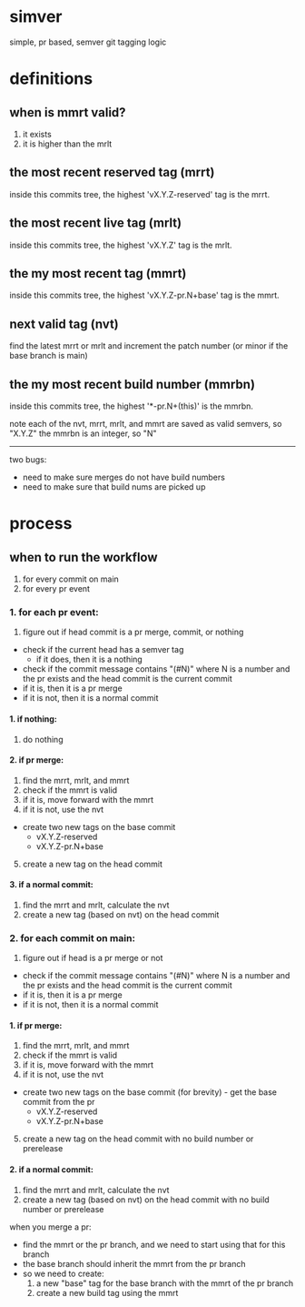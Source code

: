 # simver
simple, pr based, semver git tagging logic


# definitions

## when is mmrt valid?
1. it exists
2. it is higher than the mrlt


## the most recent reserved tag (mrrt)

inside this commits tree, the highest 'vX.Y.Z-reserved' tag is the mrrt.


## the most recent live tag (mrlt)

inside this commits tree, the highest 'vX.Y.Z' tag is the mrlt.

## the my most recent tag (mmrt)

inside this commits tree, the highest 'vX.Y.Z-pr.N+base' tag is the mmrt.

## next valid tag (nvt)

find the latest mrrt or mrlt and increment the patch number (or minor if the base branch is main)

## the my most recent build number (mmrbn)

inside this commits tree, the highest '*-pr.N+(this)' is the mmrbn.

note each of the nvt, mrrt, mrlt, and mmrt are saved as valid semvers, so "X.Y.Z"
the mmrbn is an integer, so "N"

------------

two bugs:
- need to make sure merges do not have build numbers
- need to make sure that build nums are picked up


# process

## when to run the workflow
1. for every commit on main
2. for every pr event

### 1. for each pr event:
1. figure out if head commit is a pr merge, commit, or nothing
 - check if the current head has a semver tag
    - if it does, then it is a nothing
 - check if the commit message contains "(#N)" where N is a number and the pr exists and the head commit is the current commit
 - if it is, then it is a pr merge
 - if it is not, then it is a normal commit

#### 1. if nothing:
1. do nothing

#### 2. if pr merge:
1. find the mrrt, mrlt, and mmrt
2. check if the mmrt is valid
3. if it is, move forward with the mmrt
4. if it is not, use the nvt
 - create two new tags on the base commit
    - vX.Y.Z-reserved
    - vX.Y.Z-pr.N+base
5. create a new tag on the head commit

#### 3. if a normal commit:
1. find the mrrt and mrlt, calculate the nvt
2. create a new tag (based on nvt) on the head commit

### 2. for each commit on main:
1. figure out if head is a pr merge or not
 - check if the commit message contains "(#N)" where N is a number and the pr exists and the head commit is the current commit
 - if it is, then it is a pr merge
 - if it is not, then it is a normal commit

#### 1. if pr merge:
1. find the mrrt, mrlt, and mmrt
2. check if the mmrt is valid
3. if it is, move forward with the mmrt
4. if it is not, use the nvt
 - create two new tags on the base commit (for brevity) - get the base commit from the pr
    - vX.Y.Z-reserved
    - vX.Y.Z-pr.N+base
5. create a new tag on the head commit with no build number or prerelease

#### 2. if a normal commit:
1. find the mrrt and mrlt, calculate the nvt
2. create a new tag (based on nvt) on the head commit with no build number or prerelease






when you merge a pr:
- find the mmrt or the pr branch, and we need to start using that for this branch
- the base branch should inherit the mmrt from the pr branch
- so we need to create:
	1. a new "base" tag for the base branch with the mmrt of the pr branch
	2. create a new build tag using the mmrt
